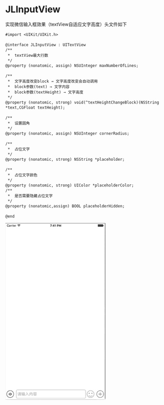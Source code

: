 # JLInputView
实现微信输入框效果（textView自适应文字高度）头文件如下
```objc
#import <UIKit/UIKit.h>

@interface JLInputView : UITextView
/**
 *  textView最大行数
 */
@property (nonatomic, assign) NSUInteger maxNumberOfLines;

/**
 *  文字高度改变block → 文字高度改变会自动调用
 *  block参数(text) → 文字内容
 *  block参数(textHeight) → 文字高度
 */
@property (nonatomic, strong) void(^textHeightChangeBlock)(NSString *text,CGFloat textHeight);

/**
 *  设置圆角
 */
@property (nonatomic, assign) NSUInteger cornerRadius;

/**
 *  占位文字
 */
@property (nonatomic, strong) NSString *placeholder;

/**
 *  占位文字颜色
 */
@property (nonatomic, strong) UIColor *placeholderColor;
/**
 *  是否需要隐藏占位文字
 */
@property (nonatomic,assign) BOOL placeholderHidden;

@end
```

![效果图](https://github.com/JlongTian/JLInputView/blob/master/image/show.gif)
